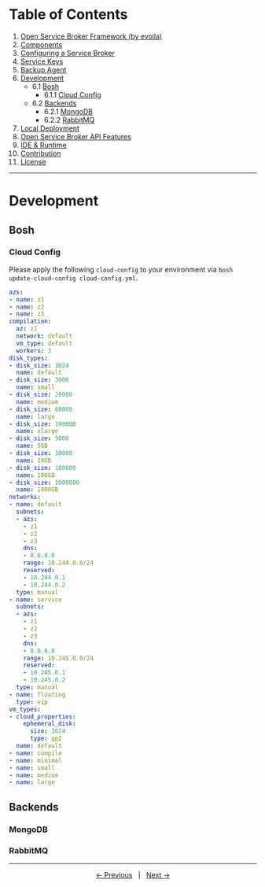# Table of Contents

1. [Open Service Broker Framework (by evoila)](../README.md)
2. [Components](components.md)
3. [Configuring a Service Broker](configure-service-broker.md)
4. [Service Keys](service-keys.md)
5. [Backup Agent](backup-agent.md)
6. [Development](#development)
    * 6.1 [Bosh](#bosh)
      * 6.1.1 [Cloud Config](#cloud-config)
    * 6.2 [Backends](#backends)
      * 6.2.1 [MongoDB](#mongodb)
      * 6.2.2 [RabbitMQ](#rabbitmq)
7. [Local Deployment](deploy-service-broker-locally.md)
8. [Open Service Broker API Features](osb-api-features.md)
9. [IDE & Runtime](ide-runtime.md)
10. [Contribution](contribution.md)
11. [License](license.md)
---

# Development

## Bosh

### Cloud Config
Please apply the following `cloud-config` to your environment via `bosh update-cloud-config cloud-config.yml`.

```yaml
azs:
- name: z1
- name: z2
- name: z3
compilation:
  az: z1
  network: default
  vm_type: default
  workers: 3
disk_types:
- disk_size: 1024
  name: default
- disk_size: 3000
  name: small
- disk_size: 20000
  name: medium
- disk_size: 60000
  name: large
- disk_size: 100000
  name: xlarge
- disk_size: 5000
  name: 5GB
- disk_size: 10000
  name: 10GB
- disk_size: 100000
  name: 100GB
- disk_size: 1000000
  name: 1000GB
networks:
- name: default
  subnets:
  - azs:
    - z1
    - z2
    - z3
    dns:
    - 8.8.8.8
    range: 10.244.0.0/24
    reserved:
    - 10.244.0.1
    - 10.244.0.2
  type: manual
- name: service
  subnets:
  - azs:
    - z1
    - z2
    - z3
    dns:
    - 8.8.8.8
    range: 10.245.0.0/24
    reserved:
    - 10.245.0.1
    - 10.245.0.2
  type: manual
- name: floating
  type: vip
vm_types:
- cloud_properties:
    ephemeral_disk:
      size: 1024
      type: gp2
  name: default
- name: compile
- name: minimal
- name: small
- name: medium
- name: large
```

## Backends
### MongoDB
### RabbitMQ

--- 

<p align="center">
    <span ><a href="backup-agent.md"><- Previous</a></span>
	    <span>&nbsp; | &nbsp;</span> 
    <span><a href="deploy-service-broker-locally.md">Next -></a></span>
</p>

